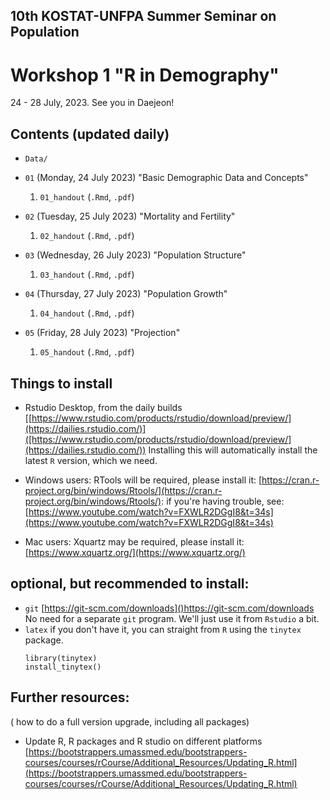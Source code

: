 ## 10th KOSTAT-UNFPA Summer Seminar on Population
# Workshop 1 "R in Demography"

24 - 28 July, 2023. See you in Daejeon!

## Contents (updated daily)

- `Data/`

- `01` (Monday, 24 July 2023) "Basic Demographic Data and Concepts"
   1. `01_handout` (`.Rmd`, `.pdf`)
- `02` (Tuesday, 25 July 2023) "Mortality and Fertility" 
   1. `02_handout` (`.Rmd`, `.pdf`)
- `03` (Wednesday, 26 July 2023) "Population Structure"
   1. `03_handout` (`.Rmd`, `.pdf`)
- `04` (Thursday, 27 July 2023) "Population Growth"
   1. `04_handout` (`.Rmd`, `.pdf`)
- `05` (Friday, 28 July 2023) "Projection"
   1. `05_handout` (`.Rmd`, `.pdf`)

      
## Things to install

* Rstudio Desktop, from the daily builds [[https://www.rstudio.com/products/rstudio/download/preview/](https://dailies.rstudio.com/)]([https://www.rstudio.com/products/rstudio/download/preview/](https://dailies.rstudio.com/))
Installing this will automatically install the latest `R` version, which we need.

* Windows users: RTools will be required, please install it:
[https://cran.r-project.org/bin/windows/Rtools/](https://cran.r-project.org/bin/windows/Rtools/):
if you're having trouble, see:
[https://www.youtube.com/watch?v=FXWLR2DGgI8&t=34s](https://www.youtube.com/watch?v=FXWLR2DGgI8&t=34s)

* Mac users: Xquartz may be required, please install it:
[https://www.xquartz.org/](https://www.xquartz.org/)

## optional, but recommended to install:
* `git` [https://git-scm.com/downloads]()https://git-scm.com/downloads No need for a separate `git` program. We'll just use it from `Rstudio` a bit.
* `latex` if you don't have it, you can straight from `R` using the `tinytex` package.
  ```
  library(tinytex)
  install_tinytex()
  ```

## Further resources:
( how to do a full version upgrade, including all packages)
* Update R, R packages and R studio on different platforms 
[https://bootstrappers.umassmed.edu/bootstrappers-courses/courses/rCourse/Additional_Resources/Updating_R.html](https://bootstrappers.umassmed.edu/bootstrappers-courses/courses/rCourse/Additional_Resources/Updating_R.html)


